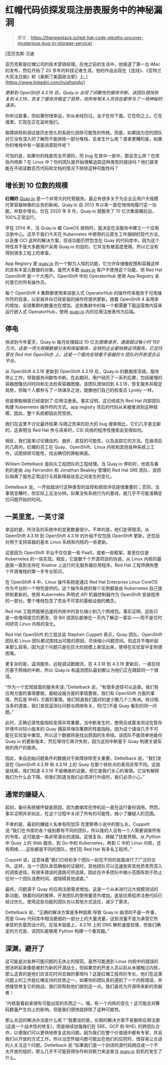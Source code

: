 # 红帽代码侦探发现注册表服务中的神秘漏洞

> 原文：<https://thenewstack.io/red-hat-code-sleuths-uncover-mysterious-bug-in-storage-service/>

[](https://www.linkedin.com/in/alhandy/)

 [亚历克斯·汉迪

亚历克斯是红帽公司的技术营销经理。在他之前的生活中，他报道了第一台 iMac 的发布，然后开始了 20 多年的科技记者生涯。他的作品出现在《连线》、《亚特兰大宪法日报》和《奥斯汀美国政治家》上。](https://www.linkedin.com/in/alhandy/) [](https://www.linkedin.com/in/alhandy/)

*更新到 OpenShift 4.3.19 后，Quay.io 出现了间歇性的服务中断。该团队很快恢复到 4.3.18，恢复了服务并稳定了局势，但所有相关人员现在都参与了一场神秘的谋杀。*

你听过故事，但如果你很幸运，你从未经历过。虫子在你下面。它在你之上。它在墙里。它现在正在监听我们。

故障排除和调试是历史悠久的系统化排除可能性的传统。但是，如果因为您的团队对它没有深入的了解而不能排除一部分堆栈，会发生什么呢？或者更糟的是，如果你的堆栈中有一层是闭源软件呢？

可怕的是，如果你的栈是完全开源的，而 bug 在其中一层中，那会怎么样？在库伯内特斯？在 Linux 中？你的团队能开始理解追踪这种类型的错误吗？他们甚至能在不阅读数百页代码和文档的情况下排除这种可能性吗？

## 增长到 10 位数的规模

**红帽的** [Quay.io](https://quay.io/) 是一个非常大的托管服务。最近有很多关于为企业云用户大规模托管容器映像的业务的新闻，Quay.io 自 2013 年以来一直在悄悄地履行这一功能，并稳步增长。仅在 2020 年 8 月，Quay.io 就服务了 10 亿次集装箱拉运，100%正常运行。

早在 2014 年，当 Quay.io 被 CoreOS 收购时，就决定在该服务中建立一个应用注册中心。这早于我们今天在 Kubernetes 中使用的云原生工件捆绑的现代方法，以及像 OCI 这样的解决方案，但该功能仍然包含在 Quay 的代码库中。因为这个特性并不是大多数用户采用 Quay.io 的目的，它并没有被高度使用，所以它没有得到很多工程上的审查。

App Registry 是 [quay.io](http://quay.io) 的一个鲜为人知的功能，它允许存储像舵图和容器这样的具有丰富元数据的对象。虽然大多数 [quay.io](http://quay.io) 客户不使用这个功能，但 Red Hat OpenShift 是一个大用户。OpenShift 中的 OperatorHub 使用 App Registry 来托管它的所有操作员。

每个 OpenShift 4 集群都使用来自嵌入式 OperatorHub 的操作符来服务于可用操作符的目录，以安装并向已经安装的操作符提供更新。随着 OpenShift 4 采用率的增加，全球集群的数量也在增加。这些集群中的每一个都需要下载运营商内容来运行嵌入式 OperatorHub，使用 [quay.io](http://quay.io) 内的应用注册表作为后端。

## 停电

快进到今年夏天，Quay.io 每月处理超过 10 亿次*图像请求，速度超过每小时 150 万次。这是一项大规模数据分发和保留服务，全球的企业都依赖这项服务。它还托管在 Red Hat OpenShift 上，这是一个面向全球基于容器的 It 团队的开放混合云平台。*

从 OpenShift 4.3.18 更新到 OpenShift 4.3.19 后，Quay.io 的数据库冻结，服务停止工作，导致服务间歇性中断。在此期间，用户经历了一系列后果，包括缓慢的容器图像访问时间和无法检索容器图像。该团队很快回到 4.3.18，恢复服务并稳定局势，但每个人都参与了一场谋杀之谜，就像他们自己的检查员 Lynley 一样。

但是罪魁祸首已经提到了:应用注册表。事实证明，这已经成为 Red Hat 内部团队构建 Kubernetes 操作符的方式。app registry 背后的代码从未被推进到这种规模，因此，整个系统都因此而受损。

我们在这里不讨论最终结果:与随之而来的巨大的 bug 搜索相比，它们几乎是无聊的，这表明当 Red Hat 参与进来时，CSI 风格的程序性搜索会变得如何。

相反，我们是来讨论捕虫的。曲折，疯狂的可能性，以及追踪它的方法。在崩溃后的几周内，红帽的员工在 Quay、OpenShift、Linux 内核和其他各种系统上工作，试图排除可能性，找出确切的罪魁祸首。

William Dettelback 是码头工程团队的工程经理。当 Quay.io 停机时，他首先看到的是由 Jay Ferrandini 和 Jonathan Beakley 管理的 Red Hat SRE 团队，该团队隔离了服务正常运行与其新降级状态之间发生的变化。

Dettelback 说，一开始就进行这种类型的监控和绩效评估是很重要的；否则，当事情变糟时，你实际上无法分辨。如果没有系统行为的基线，就几乎不可能准确定位问题开始的时间。

## 一英里宽，一英寸深

幸运的是，所涉及的系统中的变更数量很少。不幸的是，他们走得很深。从 OpenShift 4.3.18 到 OpenShift 4.3.19 的升级不仅包括 OpenShift 更新，还包括对用于支持容器的基本 Linux 系统和内核的一些更新。

这是因为 OpenShift 平台不仅仅是一些 PaaS，或者一些框架，甚至仅仅是 Kubernetes 的一些实现。相反，它是数千个开源项目的协调，从 Linux 内核的最底层一直到支持在 Knative 上运行的无服务器应用程序。Red Hat 工程师拥有整个开源堆栈的第一手专业知识。

在 OpenShift 4 中，Linux 操作系统是通过 Red Hat Enterprise Linux CoreOS 作为平台的一个特性提供的。这个操作系统的每个实例都是由 Kubernetes 自己提供和更新的，使用 Kubernetes 声明式 API 机器控制器作为 OpenShift 安装程序的一部分。整个堆栈包含了完全不可变的基础设施的概念。

Red Hat 工程师能够迅速将内核中的变化缩小到几个网络包。事实证明，这些只是一些值得提交的更改，但 Bill 说团队能够在一天内了解这一事实——而不是花时间研究 Linux 内核的变化。

Red Hat OpenShift 的工程总监 Stephen Cuppett 表示，Quay 团队、OpenShift 团队和 Linux 团队都试图找出可能的原因，尽快缩小问题空间。但这并不像听起来那么容易，因为这个问题只是在巨大的规模上表现出来，使得在实验室中复制很困难。

更复杂的是，遥测服务，远程调试数据流，在 4.3.18 到 4.3.19 更新后，一直在经历基于网络的中断，所以 Quay.io 和遥测团队最初都认为他们正在跟踪同一个错误。

“作为一个宏观层面的服务失误，”Dettelback 说，“有很多途径可以追查。我们有应用方面的事情要做，基础设施方面的事情要做，我们有 OpenShift 方面的事情，然后是 RHEL 方面的事情。我们知道我们面对的是少数几个三角洲。经过相当多的调查，我们发现遥测仪问题与网络有关，但[它]不是 Quay 看到的同一问题。”

此时，正确记录性能指标变得非常重要。当中断发生时，使用合成基准测试在暂存环境中对较小版本的 Quay 捕获并保存集群的性能指标。因为这个错误几乎不可能在实验室中重现，所以这个数据将是找出原因的生命线。该团队不能简单地备份 Quay.io 的更新版本，然后等待它再次失败，因为这将中断基于 Quay 构建关键系统的用户的服务。

因此，来自初始问题条件的数据对于故障排除至关重要。Dettelback 说，“我们发现在 OpenShift 4.3.18 和 4.3.19 上的 Quay 在那个转折点的表现非常不同。这就是线索。我们知道 4.3.19 不是确凿的证据，但它是我们关心的事情。它没有解释我们为什么会下降，但我们知道当我们必须进行升级时，我们必须小心。”

## 通常的嫌疑人

起初，备份系统被怀疑是原因，因为数据库在停机前一直在运行备份调用。然而，事实证明并非如此，在这个过程中关闭了所有的可能性，缩小了嫌疑人的范围。

不幸的是，最初的嫌疑人名单有阿加莎·克里斯蒂小说中的那么长。Cuppett 说:“我们在书库的各个级别都有不同的团队，所以我的人没有一个人需要调查所有的书库。这可能是一条非常漫长的道路。这很复杂，跨越了技能界限。从 Python 中 Quay 上的 Web 服务，到 Go 中的 Kubernetes，再到 C 中的 Linux 内核，还有网络……这些都是不同的团队，他们在 Red Hat 有多名工程师。”

Cuppett 说，这意味着“我们已经和多个团队一起在不同的层面进行了广泛的合作。这样，当一个团队发现确凿的证据时，其他团队可以迅速放弃其他昂贵而深入的调查途径。有很多错误的道路可供选择，因此在许多团队中缩小范围有助于防止任何一个团队浪费时间，或阻碍其他调查。”

最终，问题源于 Quay 的应用注册需求增加，这是一个从未进行过大规模测试的新功能，随着时间的推移，开发团队的使用量意外增加。底层应用程序注册代码已经过优化，使用这些功能的团队也以其他方式适应，减少了需求。

Dettelback 说，“正确的解决方案是多种因素:导致 Quay.io 崩溃的不是一件事，而是 Quay 代码库中相当脆弱的一部分上的大量流量，这些流量不是为承受它所承受的负载而设计的。在技术层面上，4.3.19 上的 DNS 解析速度较慢，但我们确定的方式是，该团队能够用 Python 构建一个重现器。”

## 深渊，避开了

这可能是对各种可能问题的无休止的探究。虽然可能遇到 Linux 内核中的错误的想法听起来像是被封为新的开源战士，但如果您的开发人员以前从未接触过内核，那么这真的是他们应该花时间去做的事情吗？这是红帽工程师的专长，他们在这类问题上的工作是红帽支持的优势之一。如果你的团队真的遇到了一个内核错误，并想接受修复它的挑战，我们将帮助他们做到这一点。我们喜欢为开源带来新的贡献者！

“内核是看起来很有可能出现的东西之一。哦，有一个内核的变化！这可能会对筹码数量产生向上的影响。但是我们很快就排除了这种可能性。

那么长远的解决办法是什么呢？“我要说的是，长期的解决方案不是删除应用注册(这是一个战术性的修复)，而是继续加强我们在 SRE、OCP 和 RHEL 的跨团队合作，以便我们可以更快地修复这些问题。因为我们在整个价值链中都有专家，并且我们以开放的方式工作，所以当您怀疑问题可能出在他们的后院时，很容易让合适的人关注这个问题。Dettelback 说:“如果我们是一个封闭的源代码商店或一个不太开放的组织，那么几乎不可能获得协作和洞察力来追查当 [quay.io](http://quay.io) 宕机时发生了什么。

<svg xmlns:xlink="http://www.w3.org/1999/xlink" viewBox="0 0 68 31" version="1.1"><title>Group</title> <desc>Created with Sketch.</desc></svg>